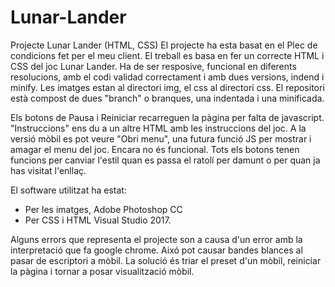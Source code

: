 # Lunar-Lander
Projecte Lunar Lander (HTML, CSS)
El projecte ha esta basat en el Plec de condicions fet per el meu client. El treball es basa en fer un correcte HTML i CSS del joc Lunar Lander. Ha de ser resposive, funcional en diferents resolucions, amb el codi validad correctament i amb dues versions, indend i minify.
Les imatges estan al directori img, el css al directori css. El repositori està compost de dues "branch" o branques, una indentada i una minificada.

Els botons de Pausa i Reiniciar recarreguen la pàgina per falta de javascript. "Instruccions" ens du a un altre HTML amb les instruccions del joc. A la versió mòbil es pot veure "Obri menu", una futura funció  JS per mostrar i amagar el menu del joc. Encara no és funcional. Tots els botons tenen funcions per canviar l'estil quan es passa el ratolí per damunt o per quan ja has visitat l'enllaç.

El software utilitzat ha estat:
* Per les imatges, Adobe Photoshop CC
* Per CSS i HTML Visual Studio 2017.

Alguns errors que representa el projecte son a causa d'un error amb la interpretació que fa google chrome. Aixó pot causar bandes blances al pasar de escriptori a mòbil. La solució és triar el preset d'un mòbil, reiniciar la pàgina i tornar a posar visualització mòbil.


